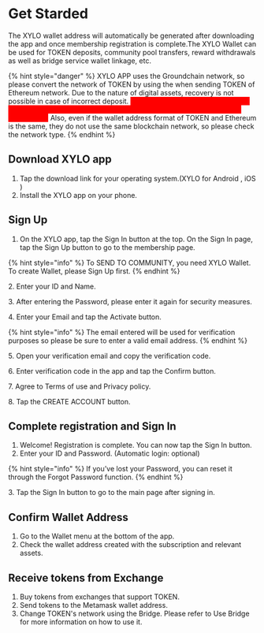 # Get Starded

The XYLO wallet address will automatically be generated after downloading the app and once membership registration is complete.The XYLO Wallet can be used for TOKEN deposits, community pool transfers, reward withdrawals as well as bridge service wallet linkage, etc.&#x20;

{% hint style="danger" %}
XYLO APP uses the Groundchain network, so please convert the network of TOKEN by using the when sending TOKEN of Ethereum network. Due to the nature of digital assets, recovery is not possible in case of incorrect deposit. <mark style="color:red;background-color:red;">If you make a mistake, you can’t find TOKEN, so it is recommended to test conversion with a small amount of TOKEN first.</mark> Also, even if the wallet address format of TOKEN and Ethereum is the same, they do not use the same blockchain network, so please check the network type.
{% endhint %}

## Download XYLO app

1. Tap the download link for your operating system.(XYLO for Android , iOS )
2. Install the XYLO app on your phone.



## **Sign Up**

1. On the XYLO app, tap the Sign In button at the top. On the Sign In page, tap the Sign Up button to go to the membership page.&#x20;

{% hint style="info" %}
To SEND TO COMMUNITY, you need XYLO Wallet. To create Wallet, please Sign Up first.
{% endhint %}

2\. Enter your ID and Name.

3\. After entering the Password, please enter it again for security measures.

4\. Enter your Email and tap the Activate button.&#x20;

{% hint style="info" %}
The email entered will be used for verification purposes so please be sure to enter a valid email address.
{% endhint %}

5\. Open your verification email and copy the verification code.

6\. Enter verification code in the app and tap the Confirm button.

7\. Agree to Terms of use and Privacy policy.

8\. Tap the CREATE ACCOUNT button.

## Complete registration and Sign In

1. Welcome! Registration is complete. You can now tap the Sign In button.
2. Enter your ID and Password. (Automatic login: optional)&#x20;

{% hint style="info" %}
If you’ve lost your Password, you can reset it through the Forgot Password function.
{% endhint %}

3\. Tap the Sign In button to go to the main page after signing in.

## Confirm Wallet Address

1. Go to the Wallet menu at the bottom of the app.
2. Check the wallet address created with the subscription and relevant assets.

## Receive tokens from Exchange

1. Buy tokens from exchanges that support TOKEN.
2. Send tokens to the Metamask wallet address.
3. Change TOKEN's network using the Bridge. Please refer to Use Bridge for more information on how to use it.
